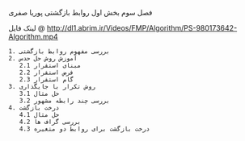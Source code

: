 فصل سوم
بخش اول روابط بازگشتی
پوریا صفری

لینک فایل 
@ http://dl1.abrim.ir/Videos/FMP/Algorithm/PS-980173642-Algorithm.mp4

    1. بررسی مفهوم روابط بازگشتی
    2. آموزش روش حل حدس
       2.1 مبنای استقرار
       2.2 فرض استقرار
       2.3 گام استقرار
    3. روش تکرار با جایگذاری
       3.1 حل مثال
       3.2 بررسی چند رابطه مشهور
    4. درخت بازگشت 
       4.1 حل مثال 
       4.2 بررسی گراف ها
       4.3 درخت بازگشت برای روابط دو متغیره